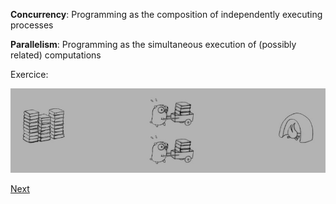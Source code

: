**Concurrency**: Programming as the composition of independently executing processes

**Parallelism**: Programming as the simultaneous execution of (possibly related) computations

Exercice:

![GitHub Logo](resources/s2.png)

[Next](concurrency3.md)